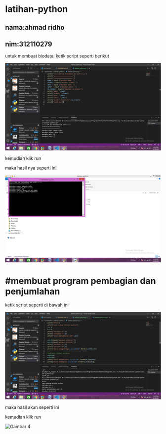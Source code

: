 # latihan-python
## nama:ahmad ridho
## nim:312110279

<p>untuk membuat biodata, ketik script seperti berikut

![Gambar 1](screnshot/ss1.png)
<p> kemudian klik run

<P> maka hasil nya seperti ini

![Gambar 2](screnshot/ss2.png)

# #membuat program pembagian dan penjumlahan
<p> ketik script seperti di bawah ini

![Gambar 3](screnshot/ss3.png)

<p> maka hasil akan seperti ini
<p> kemudian klik run

![Gambar 4](screshot/ss4.png)
